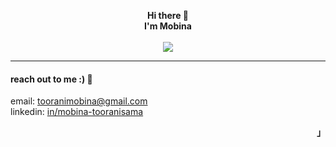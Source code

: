 <p align="left"><strong><samp></samp></strong></p>
  <div align="center">
      <b>
          Hi there 👋
          <br>
          I'm Mobina 
          <br>
      </b>
      <br>
        <image src="https://readme-typing-svg.herokuapp.com?font=Iosevka&size=16&color=6791c9&center=true&width=410&height=45&lines= fourth+year+computer+science+student+at+wlu.">
      <br>  
  </div>
  
<hr/>

#### reach out to me :) :electric_plug:
email: [tooranimobina@gmail.com](mailto:tooranimobina@gmail.com)  
linkedin: [in/mobina-tooranisama](https://linkedin.com/in/mobina-tooranisama)  

<p align="right"><strong><samp>」</samp></strong></p>
